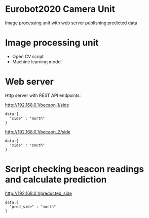 # Eurobot2020 Camera Unit
Image processing unit with web server publishing predicted data

# Image processing unit
* Open CV script
* Machine learning model


# Web server
Http server with REST API endpoints:


http://192.168.0.1/becaon_1/side
```
data:{
  "side" : "north"
}
```

http://192.168.0.1/becaon_2/side
```
data:{
  "side" : "south"
}
```

# Script checking beacon readings and calculate prediction 
http://192.168.0.1/preducted_side

```
data:{
  "pred_side" : "north"
}
```
